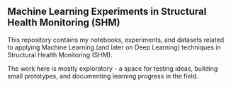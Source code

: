 ## **Machine Learning Experiments in Structural Health Monitoring (SHM)**

This repository contains my notebooks, experiments, and datasets related to applying Machine Learning (and later on Deep Learning) techniques in Structural Health Monitoring (SHM).

The work here is mostly exploratory - a space for testing ideas, building small prototypes, and documenting learning progress in the field.